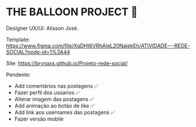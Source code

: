 # THE BALLOON PROJECT 🎈
Designer UX/UI: Alisson José.

Template: https://www.figma.com/file/XgDHt6VRhAIeL20NaiekEh/ATIVIDADE---REDE-SOCIAL?node-id=1%3A44

Site: https://brvnaxs.github.io/Projeto-rede-social/

Pendente:
- Add comentários nas postagens ✅
- Fazer perfil dos usúarios ✅
- Alterar imagem das postagens ✅
- Add animação ao botão de like ✅
- Add link aos usernames das postagens ✅
- Fazer versão mobile

